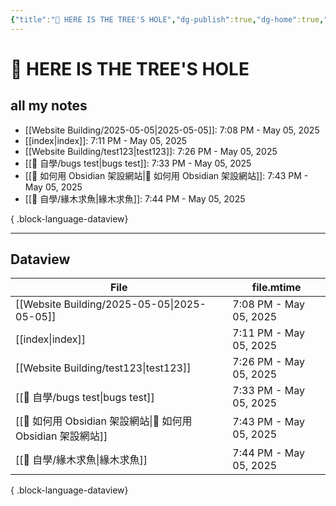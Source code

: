 ```yaml
---
{"title":"🌲 HERE IS THE TREE'S HOLE","dg-publish":true,"dg-home":true,"tags":["DigitalGarden","obsidian","self_learing","website_design","gardenEntry"],"permalink":"/index/","dgPassFrontmatter":true,"noteIcon":"","created":"2025-05-04T16:52:57.499+08:00","updated":"2025-05-05T19:11:59.359+08:00"}
---
```


# 🌲 HERE IS THE TREE'S HOLE

## all my notes
- [[Website Building/2025-05-05\|2025-05-05]]: 7:08 PM - May 05, 2025
- [[index\|index]]: 7:11 PM - May 05, 2025
- [[Website Building/test123\|test123]]: 7:26 PM - May 05, 2025
- [[💪 自學/bugs test\|bugs test]]: 7:33 PM - May 05, 2025
- [[🔖 如何用 Obsidian 架設網站\|🔖 如何用 Obsidian 架設網站]]: 7:43 PM - May 05, 2025
- [[💪 自學/緣木求魚\|緣木求魚]]: 7:44 PM - May 05, 2025

{ .block-language-dataview}


---



## Dataview
| File                                              | file.mtime             |
| ------------------------------------------------- | ---------------------- |
| [[Website Building/2025-05-05\|2025-05-05]]    | 7:08 PM - May 05, 2025 |
| [[index\|index]]                               | 7:11 PM - May 05, 2025 |
| [[Website Building/test123\|test123]]          | 7:26 PM - May 05, 2025 |
| [[💪 自學/bugs test\|bugs test]]                 | 7:33 PM - May 05, 2025 |
| [[🔖 如何用 Obsidian 架設網站\|🔖 如何用 Obsidian 架設網站]] | 7:43 PM - May 05, 2025 |
| [[💪 自學/緣木求魚\|緣木求魚]]                           | 7:44 PM - May 05, 2025 |

{ .block-language-dataview}

